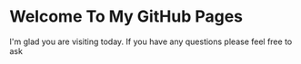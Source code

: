 # Welcome To My GitHub Pages
I'm glad you are visiting today. If you have any questions please feel free to ask


